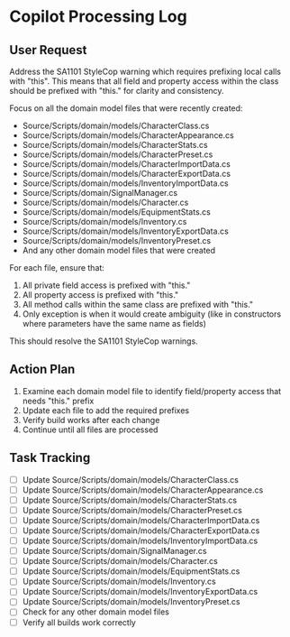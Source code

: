 # Copilot Processing Log

## User Request
Address the SA1101 StyleCop warning which requires prefixing local calls with "this". This means that all field and property access within the class should be prefixed with "this." for clarity and consistency.

Focus on all the domain model files that were recently created:
- Source/Scripts/domain/models/CharacterClass.cs
- Source/Scripts/domain/models/CharacterAppearance.cs
- Source/Scripts/domain/models/CharacterStats.cs
- Source/Scripts/domain/models/CharacterPreset.cs
- Source/Scripts/domain/models/CharacterImportData.cs
- Source/Scripts/domain/models/CharacterExportData.cs
- Source/Scripts/domain/models/InventoryImportData.cs
- Source/Scripts/domain/SignalManager.cs
- Source/Scripts/domain/models/Character.cs
- Source/Scripts/domain/models/EquipmentStats.cs
- Source/Scripts/domain/models/Inventory.cs
- Source/Scripts/domain/models/InventoryExportData.cs
- Source/Scripts/domain/models/InventoryPreset.cs
- And any other domain model files that were created

For each file, ensure that:
1. All private field access is prefixed with "this."
2. All property access is prefixed with "this."
3. All method calls within the same class are prefixed with "this."
4. Only exception is when it would create ambiguity (like in constructors where parameters have the same name as fields)

This should resolve the SA1101 StyleCop warnings.

## Action Plan
1. Examine each domain model file to identify field/property access that needs "this." prefix
2. Update each file to add the required prefixes
3. Verify build works after each change
4. Continue until all files are processed

## Task Tracking
- [ ] Update Source/Scripts/domain/models/CharacterClass.cs
- [ ] Update Source/Scripts/domain/models/CharacterAppearance.cs
- [ ] Update Source/Scripts/domain/models/CharacterStats.cs
- [ ] Update Source/Scripts/domain/models/CharacterPreset.cs
- [ ] Update Source/Scripts/domain/models/CharacterImportData.cs
- [ ] Update Source/Scripts/domain/models/CharacterExportData.cs
- [ ] Update Source/Scripts/domain/models/InventoryImportData.cs
- [ ] Update Source/Scripts/domain/SignalManager.cs
- [ ] Update Source/Scripts/domain/models/Character.cs
- [ ] Update Source/Scripts/domain/models/EquipmentStats.cs
- [ ] Update Source/Scripts/domain/models/Inventory.cs
- [ ] Update Source/Scripts/domain/models/InventoryExportData.cs
- [ ] Update Source/Scripts/domain/models/InventoryPreset.cs
- [ ] Check for any other domain model files
- [ ] Verify all builds work correctly
